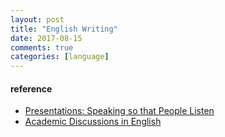 ```yaml
---
layout: post
title: "English Writing"
date: 2017-08-15
comments: true
categories: [language]
---
```

####

#### reference
* [Presentations: Speaking so that People Listen](https://www.coursera.org/learn/presentations-speaking-so-that-people-listen/home/welcome)
* [Academic Discussions in English](https://www.coursera.org/learn/academic-discussion-english/home/welcome)
